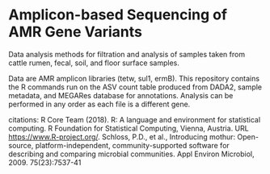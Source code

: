 # Amplicon-based Sequencing of AMR Gene Variants

Data analysis methods for filtration and analysis of samples taken from cattle rumen, fecal, soil, and floor surface samples. 

Data are AMR amplicon libraries (tetw, sul1, ermB). This repository contains the R commands run on the ASV count table produced from DADA2, sample metadata, and MEGARes database for annotations.
Analysis can be performed in any order as each file is a different gene. 

citations: R Core Team (2018). R: A language and environment for statistical computing. R Foundation for Statistical Computing, Vienna, Austria. URL https://www.R-project.org/.
Schloss, P.D., et al., Introducing mothur: Open-source, platform-independent, community-supported software for describing and comparing microbial communities. Appl Environ Microbiol, 2009. 75(23):7537-41
